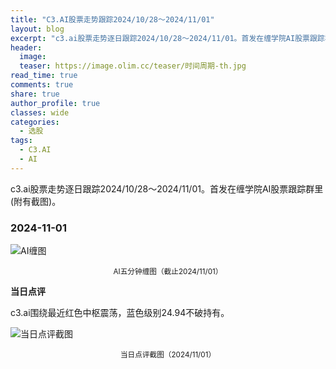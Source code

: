```yaml
---
title: "C3.AI股票走势跟踪2024/10/28～2024/11/01"
layout: blog
excerpt: "c3.ai股票走势逐日跟踪2024/10/28～2024/11/01。首发在缠学院AI股票跟踪群里(附有截图)。"
header:
  image: 
  teaser: https://image.olim.cc/teaser/时间周期-th.jpg
read_time: true
comments: true
share: true
author_profile: true
classes: wide
categories:
  - 选股
tags:
  - C3.AI
  - AI
---
```


c3.ai股票走势逐日跟踪2024/10/28～2024/11/01。首发在缠学院AI股票跟踪群里(附有截图)。


### 2024-11-01

![AI缠图](https://image.olim.cc/2024b/AI-20241101-m5-c.png)
<small><center>AI五分钟缠图（截止2024/11/01）</center></small>

**当日点评**

c3.ai围绕最近红色中枢震荡，蓝色级别24.94不破持有。

![当日点评截图](https://image.olim.cc/2024b/AI-20241101-comments-1.jpg)
<small><center>当日点评截图（2024/11/01）</center></small>
